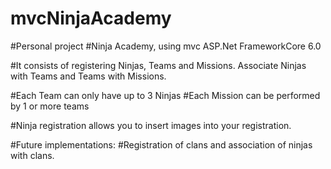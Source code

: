 # mvcNinjaAcademy

#Personal project
#Ninja Academy, using mvc ASP.Net FrameworkCore 6.0

#It consists of registering Ninjas, Teams and Missions. Associate Ninjas with Teams and Teams with Missions.

#Each Team can only have up to 3 Ninjas
#Each Mission can be performed by 1 or more teams

#Ninja registration allows you to insert images into your registration.

#Future implementations:
#Registration of clans and association of ninjas with clans.